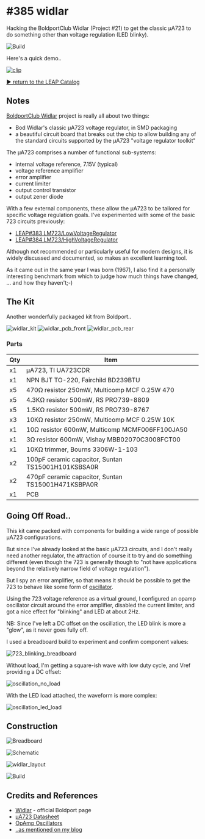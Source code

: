 # #385 widlar

Hacking the BoldportClub Widlar (Project #21) to get the classic μA723 to do something other than voltage regulation (LED blinky).

![Build](./assets/widlar_build.jpg?raw=true)

Here's a quick demo..

[![clip](https://img.youtube.com/vi/jR9F6w2ItQ8/0.jpg)](https://www.youtube.com/watch?v=jR9F6w2ItQ8)

[:arrow_forward: return to the LEAP Catalog](https://leap.tardate.com)

## Notes

[BoldportClub Widlar](http://www.boldport.com/widlar) project is really all about two things:

* Bod Widlar's classic μA723 voltage regulator, in SMD packaging
* a beautiful circuit board that breaks out the chip to allow building any of the standard circuits supported by the μA723 "voltage regulator toolkit"

The μA723 comprises a number of functional sub-systems:

* internal voltage reference, 7.15V (typical)
* voltage reference amplifier
* error amplifier
* current limiter
* output control transistor
* output zener diode

With a few external components, these allow the μA723 to be tailored for specific voltage regulation goals.
I've experimented with some of the basic 723 circuits previously:

* [LEAP#383 LM723/LowVoltageRegulator](../../Electronics101/LM723/LowVoltageRegulator)
* [LEAP#384 LM723/HighVoltageRegulator](../../Electronics101/LM723/HighVoltageRegulator)

Although not recommended or particularly useful for modern designs,
it is widely discussed and documented, so makes an excellent learning tool.

As it came out in the same year I was born (1967), I also find it a personally interesting benchmark from which to
judge how much things have changed, ... and how they haven't;-)


## The Kit

Another wonderfully packaged kit from Boldport..

![widlar_kit](./assets/widlar_kit.jpg?raw=true)
![widlar_pcb_front](./assets/widlar_pcb_front.jpg?raw=true)
![widlar_pcb_rear](./assets/widlar_pcb_rear.jpg?raw=true)

### Parts

|Qty | Item                                               |
|----|----------------------------------------------------|
| x1 | μA723, TI UA723CDR                                 |
| x1 | NPN BJT TO-220, Fairchild BD239BTU                 |
| x5 | 470Ω resistor 250mW, Multicomp MCF 0.25W 470       |
| x5 | 4.3KΩ resistor 500mW, RS PRO739-8809               |
| x5 | 1.5KΩ resistor 500mW, RS PRO739-8767               |
| x3 | 10KΩ resistor 250mW, Multicomp MCF 0.25W 10K       |
| x1 | 10Ω resistor 600mW, Multicomp MCMF006FF100JA50     |
| x1 | 3Ω resistor 600mW, Vishay MBB02070C3008FCT00       |
| x1 | 10KΩ trimmer, Bourns 3306W-1-103                   |
| x2 | 100pF ceramic capacitor, Suntan TS15001H101KSBSA0R |
| x2 | 470pF ceramic capacitor, Suntan TS15001H471KSBPA0R |
| x1 | PCB                                                |

## Going Off Road..

This kit came packed with components for building a wide range of possible μA723 configurations.

But since I've already looked at the basic μA723 circuits, and I don't really need another regulator,
the attraction of course it to try and do something different
(even though the 723 is generally though to "not have applications beyond the relatively narrow field of voltage regulation").

But I spy an error amplifier, so that means it should be possible to get the 723 to behave like some form of
[oscillator](https://www.allaboutcircuits.com/worksheets/opamp-oscillator-circuits/).

Using the 723 voltage reference as a virtual ground,
I configured an opamp oscillator circuit around the error amplifier,
disabled the current limiter,
and got a nice effect for "blinking" and LED at about 2Hz.

NB: Since I've left a DC offset on the oscillation, the LED blink is more a "glow", as it never goes fully off.

I used a breadboard build to experiment and confirm component values:

![723_blinking_breadboard](./assets/723_blinking_breadboard.jpg?raw=true)

Without load, I'm getting a square-ish wave with low duty cycle, and Vref providing a DC offset:

![oscillation_no_load](./assets/oscillation_no_load.gif?raw=true)

With the LED load attached, the waveform is more complex:

![oscillation_led_load](./assets/oscillation_led_load.gif?raw=true)

## Construction

![Breadboard](./assets/widlar_bb.jpg?raw=true)

![Schematic](./assets/widlar_schematic.jpg?raw=true)

![widlar_layout](./assets/widlar_layout.jpg?raw=true)

![Build](./assets/widlar_build.jpg?raw=true)

## Credits and References
* [Widlar](http://www.boldport.com/widlar) - official Boldport page
* [μA723 Datasheet](http://www.ti.com/lit/ds/symlink/ua723.pdf)
* [OpAmp Oscillators](https://www.allaboutcircuits.com/worksheets/opamp-oscillator-circuits/)
* [..as mentioned on my blog](https://blog.tardate.com/2018/04/leap385-bolportclub-widlar-blinky.html)
